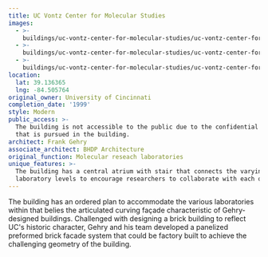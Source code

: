 ```yaml
---
title: UC Vontz Center for Molecular Studies
images:
  - >-
    buildings/uc-vontz-center-for-molecular-studies/uc-vontz-center-for-molecular-studies-0_bqjfv0
  - >-
    buildings/uc-vontz-center-for-molecular-studies/uc-vontz-center-for-molecular-studies-1_poxs6o
  - >-
    buildings/uc-vontz-center-for-molecular-studies/uc-vontz-center-for-molecular-studies-2_wbqpwg
location:
  lat: 39.136365
  lng: -84.505764
original_owner: University of Cincinnati
completion_date: '1999'
style: Modern
public_access: >-
  The building is not accessible to the public due to the confidential research
  that is pursued in the building.
architect: Frank Gehry
associate_architect: BHDP Architecture
original_function: Molecular reseach laboratories
unique_features: >-
  The building has a central atrium with stair that connects the varying
  laboratory levels to encourage researchers to collaborate with each other.
---
```


The building has an ordered plan to accommodate the various laboratories within that belies the articulated curving façade characteristic of Gehry-designed buildings. Challenged with designing a brick building to reflect UC's historic character, Gehry and his team developed a panelized preformed brick facade system that could be factory built to achieve the challenging geometry of the building.

